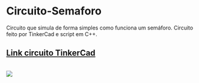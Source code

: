 # Circuito-Semaforo
Circuito que simula de forma simples como funciona um semáforo. Circuito feito por TinkerCad e script em C++.
<h2><a href="https://www.tinkercad.com/things/e7rEkszpft7-daring-snaget">Link circuito TinkerCad</a></h2>
<br>
<img src="https://github.com/MrSampaio/Circuito-Semaforo/assets/118141328/d7ff32c9-b8fb-4ea8-9493-3d96673c39b5">

